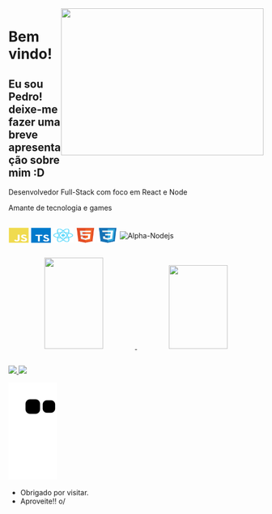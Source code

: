 <img align="right" width="400" height="290" src="https://aniyuki.com/wp-content/uploads/2022/05/aniyuki-anya-spy-x-family-5.gif">

# Bem vindo!
## Eu sou Pedro! deixe-me fazer uma breve apresentação sobre mim :D

Desenvolvedor Full-Stack com foco em React e Node

Amante de tecnologia e games

<div style="display: inline_block"><br>
  <img align="center" alt="Alpha-Js" height="30" width="40" src="https://raw.githubusercontent.com/devicons/devicon/master/icons/javascript/javascript-plain.svg">
  <img align="center" alt="Alpha-Ts" height="30" width="40" src="https://raw.githubusercontent.com/devicons/devicon/master/icons/typescript/typescript-plain.svg">
  <img align="center" alt="Alpha-React" height="30" width="40" src="https://raw.githubusercontent.com/devicons/devicon/master/icons/react/react-original.svg">
  <img align="center" alt="Alpha-HTML" height="30" width="40" src="https://raw.githubusercontent.com/devicons/devicon/master/icons/html5/html5-original.svg">
  <img align="center" alt="Alpha-CSS" height="30" width="40" src="https://raw.githubusercontent.com/devicons/devicon/master/icons/css3/css3-original.svg">
  <img align="center" alt="Alpha-Nodejs" height="30" width="40" src="https://cdn.jsdelivr.net/gh/devicons/devicon/icons/nodejs/nodejs-original.svg" />
</div>

##

<div align="center">
  <a href="https://www.linkedin.com/in/pedro-walphablondy">
  <img height="180em" width="48%" src="https://github-readme-stats.vercel.app/api?username=allpha23&show_icons=true&theme=dracula&include_all_commits=true&count_private=true"/>
  <img height="165em" width="48%" src="https://github-readme-stats.vercel.app/api/top-langs/?username=allpha23&layout=compact&langs_count=7&theme=dracula"/>
</div>

##

<div>
  <a href = "mailto:alpha23@gmail.com"><img src="https://img.shields.io/badge/-Gmail-%23333?style=for-the-badge&logo=gmail&logoColor=white" target="_blank"</a>
  <a href="https://www.linkedin.com/in/pedro-soares-45875016a" target="_blank"><img src="https://img.shields.io/badge/-LinkedIn-%230077B5?style=for-the-badge&logo=linkedin&logoColor=white" target="_blank"></a> 
 
  ![Snake animation](https://github.com/rafaballerini/rafaballerini/blob/output/github-contribution-grid-snake.svg)
</div>

- Obrigado por visitar. 
- Aproveite!! o/

